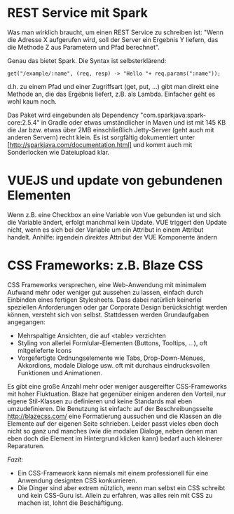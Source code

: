 REST Service mit Spark
======================

Was man wirklich braucht, um einen REST Service zu schreiben ist: "Wenn die Adresse X aufgerufen wird, soll der Server ein Ergebnis Y liefern, das die Methode Z aus Parametern und Pfad berechnet".

Genau das bietet Spark. Die Syntax ist selbsterklärend:

``get("/example/:name", (req, resp) -> "Hello "+ req.params(":name"));``

d.h. zu einem Pfad und einer Zugriffsart (get, put, ...) gibt man direkt eine Methode an, die das Ergebnis liefert, z.B. als Lambda.
Einfacher geht es wohl kaum noch. 

Das Paket wird eingebunden als Dependency "com.sparkjava:spark-core:2.5.4" in Gradle oder etwas umständlicher in Maven
und ist mit 145 KB die Jar bzw. etwas über 2MB einschließlich Jetty-Server (geht auch mit anderen Servern) recht klein.
Es ist sorgfältig dokumentiert unter [http://sparkjava.com/documentation.html] und kommt auch mit Sonderlocken wie Dateiupload 
klar.

VUEJS und update von gebundenen Elementen
=========================================

Wenn z.B. eine Checkbox an eine Variable von Vue gebunden ist und sich die Variable ändert, erfolgt manchmal kein Update. 
VUE triggert den Update nicht, wenn es sich bei der Variable um ein Attribut in einem Attribut handelt. Anhilfe: irgendein _direktes_ Attribut der VUE Komponente ändern 

CSS Frameworks: z.B. Blaze CSS
==============================

CSS Frameworks versprechen, eine Web-Anwendung mit minimalem Aufwand mehr oder weniger gut aussehen zu lassen, einfach durch Einbinden eines fertigen Stylesheets. Dass dabei natürlich keinerlei speziellen Anforderungen oder gar Corporate Design berücksichtigt werden können, versteht sich von selbst. Stattdessen werden Grundaufgaben angegangen:

- Mehrspaltige Ansichten, die auf &lt;table&gt; verzichten
- Styling von allerlei Formlular-Elementen (Buttons, Tooltips, ...), oft mitgelieferte Icons
- Vorgefertigte Ordnungselemente wie Tabs, Drop-Down-Menues, Akkordions, modale Dialoge usw. oft mit durchaus eindrucksvollen Funktionen und Animationen.

Es gibt eine große Anzahl mehr oder weniger ausgereifter CSS-Frameworks mit hoher Fluktuation. Blaze hat gegenüber einigen anderen den Vorteil, nur eigene Stil-Klassen zu definieren und keine Standards mal eben umzudefinieren. Die Benutzung ist einfach: auf der Beschreibungsseite http://blazecss.com/ eine Formatierung aussuchen und die Klassen an die Elemente auf der eigenen Seite schrieben. 
Leider passt vieles eben doch nicht so ganz und manches (wie die modalen Dialoge, neben denen man eben doch die Element im Hintergrund klicken kann) bedarf auch kleinerer Reparaturen. 

_Fazit:_

- Ein CSS-Framework kann niemals mit einem professionell für eine Anwendung designten CSS konkurrieren.
- Die Dinger sind aber extrem nützlich, wenn man selbst ein CSS schreibt und kein CSS-Guru ist. Allein zu erfahren, was 
  alles rein mit CSS zu machen ist, lohnt die Beschäftigung.
